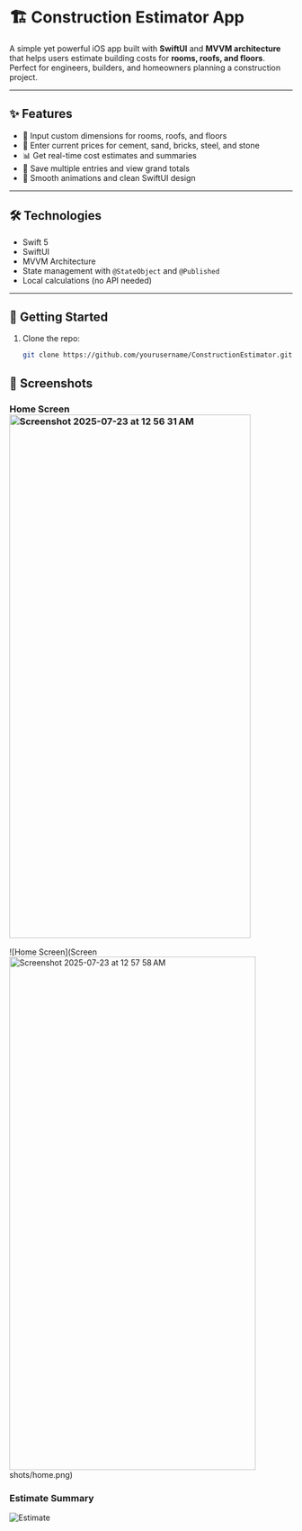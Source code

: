 # 🏗️ Construction Estimator App

A simple yet powerful iOS app built with **SwiftUI** and **MVVM architecture** that helps users estimate building costs for **rooms, roofs, and floors**. Perfect for engineers, builders, and homeowners planning a construction project.

---

## ✨ Features

- 📐 Input custom dimensions for rooms, roofs, and floors
- 🧱 Enter current prices for cement, sand, bricks, steel, and stone
- 📊 Get real-time cost estimates and summaries
- 💾 Save multiple entries and view grand totals
- 🎨 Smooth animations and clean SwiftUI design

---

## 🛠 Technologies

- Swift 5
- SwiftUI
- MVVM Architecture
- State management with `@StateObject` and `@Published`
- Local calculations (no API needed)

---

## 🚀 Getting Started

1. Clone the repo:
   ```bash
   git clone https://github.com/yourusername/ConstructionEstimator.git
## 📸 Screenshots

### Home Screen<img width="429" height="930" alt="Screenshot 2025-07-23 at 12 56 31 AM" src="https://github.com/user-attachments/assets/12fd32bb-e112-428c-978e-c6aa7da03b4c" />

![Home Screen](Screen<img width="438" height="912" alt="Screenshot 2025-07-23 at 12 57 58 AM" src="https://github.com/user-attachments/assets/d34b7ceb-38db-411c-be04-1b48a1ea97d8" />
shots/home.png)

### Estimate Summary
![Estimate](Screenshots/estimate.png)
